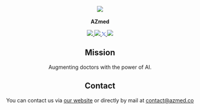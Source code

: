 

<div align="center">
<p>
   <a align="left" href="https://www.azmed.co" target="_blank">
   <img width="450" src="https://azmed.co/img/logo-without-text.png"></a>
</p>
</div>
<div align="center">
   <p><b>AZmed</b></p>
   <a href="https://github.com/AZmed-org">
   <img src="https://github.com/ultralytics/yolov5/releases/download/v1.0/logo-social-github.png" width="2%"/>
   </a>
   <a href="https://www.linkedin.com/company/azmed-co/">
   <img src="https://github.com/ultralytics/yolov5/releases/download/v1.0/logo-social-linkedin.png" width="2%"/>
   </a>
   <a href="https://twitter.com/azmed_ai">
   <img src="https://github.com/ultralytics/assets/raw/master/social/logo-social-twitter.png" width="2%"/>
   </a>
   <a href="https://www.youtube.com/channel/UCqlaeVzvblfSCDrBNKiHljA">
   <img src="https://github.com/ultralytics/assets/raw/master/social/logo-social-youtube.png" width="2%"/>
   </a>

## <div align="center">Mission</div>

Augmenting doctors with the power of AI. 

## <div align="center">Contact</div>

You can contact us via [our website](https://www.azmed.co) or directly by mail at contact@azmed.co
</div>

